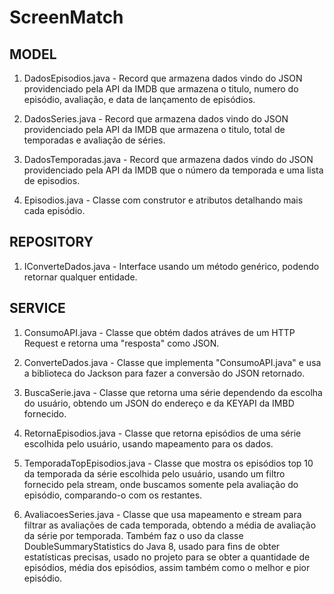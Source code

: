 # ScreenMatch

## MODEL

1. DadosEpisodios.java - Record que armazena dados vindo do JSON providenciado pela API da IMDB que armazena o titulo, numero do episódio, avaliação, e data de lançamento de episódios.
 

1. DadosSeries.java - Record que armazena dados vindo do JSON providenciado pela API da IMDB que armazena o titulo, total de temporadas e avaliação de séries.
   

1. DadosTemporadas.java - Record que armazena dados vindo do JSON providenciado pela API da IMDB que o número da temporada e uma lista de episodios.
   
   
1. Episodios.java - Classe com construtor e atributos detalhando mais cada episódio.
   

## REPOSITORY

  1. IConverteDados.java - Interface usando um método genérico, podendo retornar qualquer entidade.

## SERVICE

  1. ConsumoAPI.java - Classe que obtém dados atráves de um HTTP Request e retorna uma "resposta" como JSON.

  1. ConverteDados.java - Classe que implementa "ConsumoAPI.java" e usa a biblioteca do Jackson para fazer a conversão do JSON retornado.

  1. BuscaSerie.java - Classe que retorna uma série dependendo da escolha do usuário, obtendo um JSON do endereço e da KEYAPI da IMBD fornecido.

  1. RetornaEpisodios.java - Classe que retorna episódios de uma série escolhida pelo usuário, usando mapeamento para os dados.

  1. TemporadaTopEpisodios.java - Classe que mostra os episódios top 10 da temporada da série escolhida pelo usuário, usando um filtro fornecido pela stream, onde buscamos somente pela avaliação do episódio, comparando-o com os restantes.

 1. AvaliacoesSeries.java - Classe que usa mapeamento e stream para filtrar as avaliações de cada temporada, obtendo a média de avaliação da série por temporada. Também faz o uso da classe DoubleSummaryStatistics do Java 8, usado para fins de obter estatísticas precisas, usado no projeto para se obter a quantidade de episódios, média dos episódios, assim também como o melhor e pior episódio.

